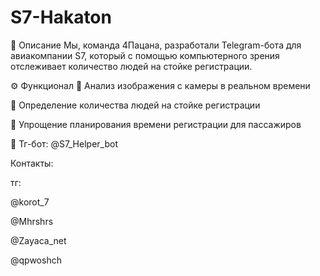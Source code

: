 # S7-Hakaton
📌 Описание
Мы, команда 4Пацана, разработали Telegram-бота для авиакомпании S7, который с помощью компьютерного зрения отслеживает количество людей на стойке регистрации.

⚙️ Функционал
📸 Анализ изображения с камеры в реальном времени

🤖 Определение количества людей на стойке регистрации

🚀 Упрощение планирования времени регистрации для пассажиров


🤖 Тг-бот: @S7_Helper_bot

Контакты:

тг:

@korot_7

@Mhrshrs

@Zayaca_net

@qpwoshch

